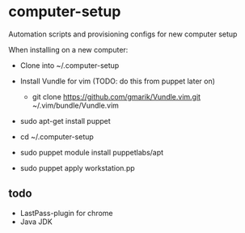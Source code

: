 computer-setup
==============

Automation scripts and provisioning configs for new computer setup

When installing on a new computer:

* Clone into ~/.computer-setup
* Install Vundle for vim (TODO: do this from puppet later on)
  * git clone https://github.com/gmarik/Vundle.vim.git ~/.vim/bundle/Vundle.vim

* sudo apt-get install puppet
* cd ~/.computer-setup
* sudo puppet module install puppetlabs/apt
* sudo puppet apply workstation.pp

todo
----

* LastPass-plugin for chrome
* Java JDK
